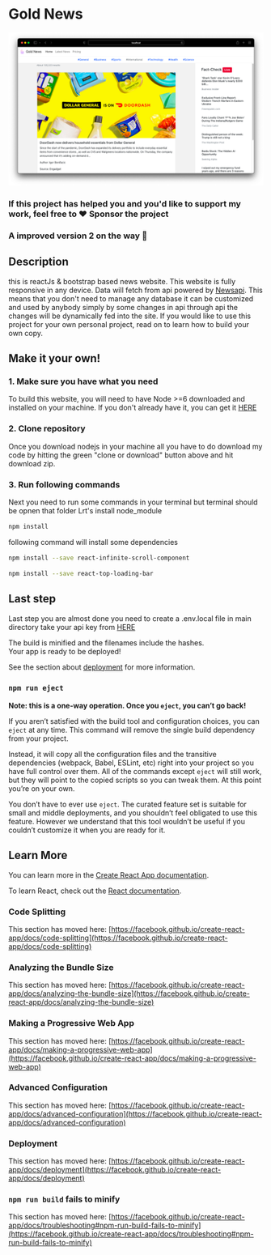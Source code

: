 # Gold News 
![](images/Home.png)
### If this project has helped you and you'd like to support my work, feel free to ♥️ Sponsor the project
### A improved version 2 on the way 🎉

## Description

this is reactJs & bootstrap based news website. This website is fully responsive in any device. Data will fetch from api powered by [Newsapi](https://newsapi.org/). This means that you don't need to manage any database it can be customized and used by anybody simply by some changes in api through api the changes will be dynamically fed into the site. If you would like to use this project for your own personal project, read on to learn how to build your own copy.

## Make it your own!
### 1. Make sure you have what you need
To build this website, you will need to have Node >=6 downloaded and installed on your machine. If you don't already have it, you can get it [HERE](https://nodejs.org/en/download/)

### 2. Clone repository
Once you download nodejs in your machine all you have to do download my code by hitting the green "clone or download" button above and hit download zip.

### 3. Run following commands
Next you need to run some commands in your terminal but terminal should be opnen that folder
Lrt's install node_module
```bash
npm install
```
following command will install some dependencies
```bash
npm install --save react-infinite-scroll-component
```
```bash
npm install --save react-top-loading-bar
```
## Last step
Last step you are almost done you need to create a .env.local file in main directory 
take your api key from [HERE](https://newsapi.org/)

The build is minified and the filenames include the hashes.\
Your app is ready to be deployed!

See the section about [deployment](https://facebook.github.io/create-react-app/docs/deployment) for more information.

### `npm run eject`

**Note: this is a one-way operation. Once you `eject`, you can’t go back!**

If you aren’t satisfied with the build tool and configuration choices, you can `eject` at any time. This command will remove the single build dependency from your project.

Instead, it will copy all the configuration files and the transitive dependencies (webpack, Babel, ESLint, etc) right into your project so you have full control over them. All of the commands except `eject` will still work, but they will point to the copied scripts so you can tweak them. At this point you’re on your own.

You don’t have to ever use `eject`. The curated feature set is suitable for small and middle deployments, and you shouldn’t feel obligated to use this feature. However we understand that this tool wouldn’t be useful if you couldn’t customize it when you are ready for it.

## Learn More

You can learn more in the [Create React App documentation](https://facebook.github.io/create-react-app/docs/getting-started).

To learn React, check out the [React documentation](https://reactjs.org/).

### Code Splitting

This section has moved here: [https://facebook.github.io/create-react-app/docs/code-splitting](https://facebook.github.io/create-react-app/docs/code-splitting)

### Analyzing the Bundle Size

This section has moved here: [https://facebook.github.io/create-react-app/docs/analyzing-the-bundle-size](https://facebook.github.io/create-react-app/docs/analyzing-the-bundle-size)

### Making a Progressive Web App

This section has moved here: [https://facebook.github.io/create-react-app/docs/making-a-progressive-web-app](https://facebook.github.io/create-react-app/docs/making-a-progressive-web-app)

### Advanced Configuration

This section has moved here: [https://facebook.github.io/create-react-app/docs/advanced-configuration](https://facebook.github.io/create-react-app/docs/advanced-configuration)

### Deployment

This section has moved here: [https://facebook.github.io/create-react-app/docs/deployment](https://facebook.github.io/create-react-app/docs/deployment)

### `npm run build` fails to minify

This section has moved here: [https://facebook.github.io/create-react-app/docs/troubleshooting#npm-run-build-fails-to-minify](https://facebook.github.io/create-react-app/docs/troubleshooting#npm-run-build-fails-to-minify)
